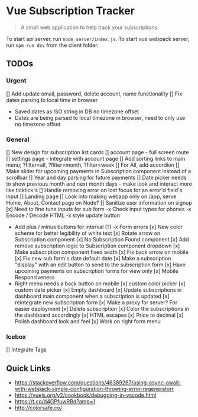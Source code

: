 # Vue Subscription Tracker

> A small web application to help track your subscriptions 

To start api server, run `node server/index.js`.
To start vue webpack server, run `npm run dev` from the client folder.

## TODOs
### Urgent

[] Add update email, password, delete account, name functionality
[] Fix dates parsing to local time in browser
- Saved dates as ISO string in DB no timezone offset
- Dates are being parsed to local timezone in browser, need to only use no timezone offset

### General

[] New design for subscription list cards
[] account page - full screen route
  [] settings page - integrate with account page
[] Add sorting links to main menu; ?filter=all, ?filter=month, ?filter=week
  [] For All, add accordion
[] Make slider for upcoming payments in Subscription component instead of a scrollbar
[] Year and day parsing for future payments
[] Date picker needs to show previous month and next month days - make look and interact more like ticktick's
[] Handle removing error on lost focus for an error'd field's input
[] Landing page
[] Look into making webapp only on /app, serve Home, About, Contact page on Node?
[] Sanitize user information on signup
[x] Need to fine tune inputs for sub form
-x Check input types for phones
-x Encode / Decode HTML
-x style update button
- Add plus / minus buttons for interval (?)
-x Form errors
[x] New color scheme for better legibility of white text
[x] Rotate arrow on Subscription component
[x] No Subscription Found component
[x] Add remove subscription logic to Subscription component dropdown
[x] Make subscription component fixed width
[x] Fix back arrow on mobile
[x] Fix new sub form's date default date
[x] Make a subscription "display" with an edit button to send to the subscription form
[x] Have upcoming payments on subscription forms for view only
[x] Mobile Responsiveness 
- Right menu needs a back button on mobile
[x] custom color picker
[x] custom date picker
[x] Empty dashboard 
[x] Update subscriptions in dashboard main component when a subscription is updated
[x] reintegrate new subscription form
[x] Make a proxy for server? For easier deployment
[x] Delete subscription
[x] Color the subscriptions in the dashboard accordingly
[x] HTML escapes
[x] Price to decimal
[x] Polish dashboard look and feel
  [x] Work on right form menu

### Icebox
[] Integrate Tags

## Quick Links
- https://stackoverflow.com/questions/46389267/using-async-await-with-webpack-simple-configuration-throwing-error-regeneratorr
- https://vuejs.org/v2/cookbook/debugging-in-vscode.html
- https://t.co/d4GPfuwRBd?amp=1
- http://colorsafe.co/